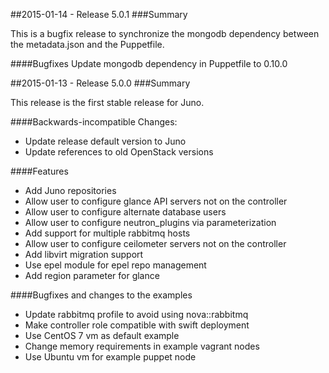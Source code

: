 ##2015-01-14 - Release 5.0.1
###Summary

This is a bugfix release to synchronize the mongodb dependency between
the metadata.json and the Puppetfile.

####Bugfixes
Update mongodb dependency in Puppetfile to 0.10.0

##2015-01-13 - Release 5.0.0
###Summary

This release is the first stable release for Juno.

####Backwards-incompatible Changes:
- Update release default version to Juno
- Update references to old OpenStack versions

####Features
- Add Juno repositories
- Allow user to configure glance API servers not on the controller
- Allow user to configure alternate database users
- Allow user to configure neutron_plugins via parameterization
- Add support for multiple rabbitmq hosts
- Allow user to configure ceilometer servers not on the controller
- Add libvirt migration support
- Use epel module for epel repo management
- Add region parameter for glance

####Bugfixes and changes to the examples
- Update rabbitmq profile to avoid using nova::rabbitmq
- Make controller role compatible with swift deployment
- Use CentOS 7 vm as default example
- Change memory requirements in example vagrant nodes
- Use Ubuntu vm for example puppet node
